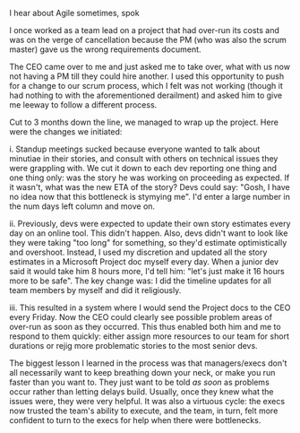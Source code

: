 I hear about Agile sometimes, spok

I once worked as a team lead on a project that had over-run its costs and was on the verge of cancellation because the PM (who was also the scrum master) gave us the wrong requirements document. <dramatic pause>

The CEO came over to me and just asked me to take over, what with us now not having a PM till they could hire another. I used this opportunity to push for a change to our scrum process, which I felt was not working (though it had nothing to with the aforementioned derailment) and asked him to give me leeway to follow a different process.

Cut to 3 months down the line, we managed to wrap up the project. Here were the changes we initiated:

i. Standup meetings sucked because everyone wanted to talk about minutiae in their stories, and consult with others on technical issues they were grappling with. We cut it down to each dev reporting one thing and one thing only: was the story he was working on proceeding as expected. If it wasn't, what was the new ETA of the story? Devs could say: "Gosh, I have no idea now that this bottleneck is stymying me". I'd enter a large number in the num days left column and move on.

ii. Previously, devs were expected to update their own story estimates every day on an online tool. This didn't happen. Also, devs didn't want to look like they were taking "too long" for something, so they'd estimate optimistically and overshoot. Instead, I used my discretion and updated all the story estimates in a Microsoft Project doc myself every day. When a junior dev said it would take him 8 hours more, I'd tell him: "let's just make it 16 hours more to be safe". The key change was: I did the timeline updates for all team members by myself and did it religiously.

iii. This resulted in a system where I would send the Project docs to the CEO every Friday. Now the CEO could clearly see possible problem areas of over-run as soon as they occurred. This thus enabled both him and me to respond to them quickly: either assign more resources to our team for short durations or rejig more problematic stories to the most senior devs.

The biggest lesson I learned in the process was that managers/execs don't all necessarily want to keep breathing down your neck, or make you run faster than you want to. They just want to be told  _as soon_  as problems occur rather than letting delays build. Usually, once they knew what the issues were, they were very helpful. It was also a virtuous cycle: the execs now trusted the team's ability to execute, and the team, in turn, felt more confident to turn to the execs for help when there were bottlenecks.
<!--stackedit_data:
eyJoaXN0b3J5IjpbLTEyMjQ4MDczNTNdfQ==
-->